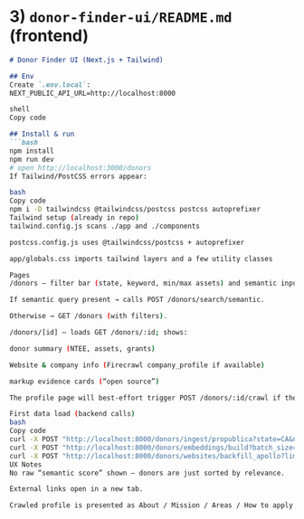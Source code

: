 # 3) `donor-finder-ui/README.md` (frontend)

```markdown
# Donor Finder UI (Next.js + Tailwind)

## Env
Create `.env.local`:
NEXT_PUBLIC_API_URL=http://localhost:8000

shell
Copy code

## Install & run
```bash
npm install
npm run dev
# open http://localhost:3000/donors
If Tailwind/PostCSS errors appear:

bash
Copy code
npm i -D tailwindcss @tailwindcss/postcss postcss autoprefixer
Tailwind setup (already in repo)
tailwind.config.js scans ./app and ./components

postcss.config.js uses @tailwindcss/postcss + autoprefixer

app/globals.css imports tailwind layers and a few utility classes

Pages
/donors — filter bar (state, keyword, min/max assets) and semantic input.

If semantic query present → calls POST /donors/search/semantic.

Otherwise → GET /donors (with filters).

/donors/[id] — loads GET /donors/:id; shows:

donor summary (NTEE, assets, grants)

Website & company info (Firecrawl company_profile if available)

markup evidence cards (“open source”)

The profile page will best-effort trigger POST /donors/:id/crawl if the donor has a website but no Firecrawl profile yet.

First data load (backend calls)
bash
Copy code
curl -X POST "http://localhost:8000/donors/ingest/propublica?state=CA&ntee_major=2&limit=35"
curl -X POST "http://localhost:8000/donors/embeddings/build?batch_size=32&max_rows=500"
curl -X POST "http://localhost:8000/donors/websites/backfill_apollo?limit=12"
UX Notes
No raw “semantic score” shown — donors are just sorted by relevance.

External links open in a new tab.

Crawled profile is presented as About / Mission / Areas / How to apply / Contacts / Leadership when available.